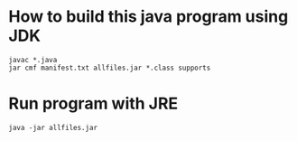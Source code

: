 # How to build this java program using JDK

``` shell
javac *.java
jar cmf manifest.txt allfiles.jar *.class supports
```

# Run program with JRE


``` shell
java -jar allfiles.jar
```